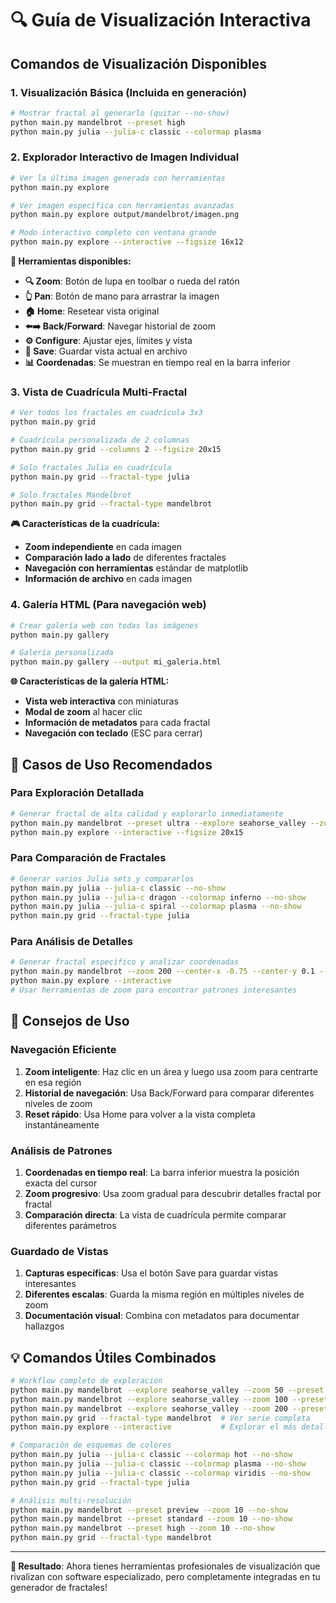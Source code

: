 # 🔍 Guía de Visualización Interactiva

## Comandos de Visualización Disponibles

### 1. **Visualización Básica (Incluida en generación)**
```bash
# Mostrar fractal al generarlo (quitar --no-show)
python main.py mandelbrot --preset high
python main.py julia --julia-c classic --colormap plasma
```

### 2. **Explorador Interactivo de Imagen Individual**
```bash
# Ver la última imagen generada con herramientas
python main.py explore

# Ver imagen específica con herramientas avanzadas
python main.py explore output/mandelbrot/imagen.png

# Modo interactivo completo con ventana grande
python main.py explore --interactive --figsize 16x12
```

**🔧 Herramientas disponibles:**
- **🔍 Zoom**: Botón de lupa en toolbar o rueda del ratón
- **👆 Pan**: Botón de mano para arrastrar la imagen
- **🏠 Home**: Resetear vista original
- **⬅️➡️ Back/Forward**: Navegar historial de zoom
- **⚙️ Configure**: Ajustar ejes, límites y vista
- **💾 Save**: Guardar vista actual en archivo
- **📊 Coordenadas**: Se muestran en tiempo real en la barra inferior

### 3. **Vista de Cuadrícula Multi-Fractal**
```bash
# Ver todos los fractales en cuadrícula 3x3
python main.py grid

# Cuadrícula personalizada de 2 columnas
python main.py grid --columns 2 --figsize 20x15

# Solo fractales Julia en cuadrícula
python main.py grid --fractal-type julia

# Solo fractales Mandelbrot
python main.py grid --fractal-type mandelbrot
```

**🎮 Características de la cuadrícula:**
- **Zoom independiente** en cada imagen
- **Comparación lado a lado** de diferentes fractales
- **Navegación con herramientas** estándar de matplotlib
- **Información de archivo** en cada imagen

### 4. **Galería HTML (Para navegación web)**
```bash
# Crear galería web con todas las imágenes
python main.py gallery

# Galería personalizada
python main.py gallery --output mi_galeria.html
```

**🌐 Características de la galería HTML:**
- **Vista web interactiva** con miniaturas
- **Modal de zoom** al hacer clic
- **Información de metadatos** para cada fractal
- **Navegación con teclado** (ESC para cerrar)

## 🎯 Casos de Uso Recomendados

### Para Exploración Detallada
```bash
# Generar fractal de alta calidad y explorarlo inmediatamente
python main.py mandelbrot --preset ultra --explore seahorse_valley --zoom 100
python main.py explore --interactive --figsize 20x15
```

### Para Comparación de Fractales
```bash
# Generar varios Julia sets y compararlos
python main.py julia --julia-c classic --no-show
python main.py julia --julia-c dragon --colormap inferno --no-show
python main.py julia --julia-c spiral --colormap plasma --no-show
python main.py grid --fractal-type julia
```

### Para Análisis de Detalles
```bash
# Generar fractal específico y analizar coordenadas
python main.py mandelbrot --zoom 200 --center-x -0.75 --center-y 0.1 --iterations 300
python main.py explore --interactive
# Usar herramientas de zoom para encontrar patrones interesantes
```

## 🔧 Consejos de Uso

### Navegación Eficiente
1. **Zoom inteligente**: Haz clic en un área y luego usa zoom para centrarte en esa región
2. **Historial de navegación**: Usa Back/Forward para comparar diferentes niveles de zoom
3. **Reset rápido**: Usa Home para volver a la vista completa instantáneamente

### Análisis de Patrones
1. **Coordenadas en tiempo real**: La barra inferior muestra la posición exacta del cursor
2. **Zoom progresivo**: Usa zoom gradual para descubrir detalles fractal por fractal
3. **Comparación directa**: La vista de cuadrícula permite comparar diferentes parámetros

### Guardado de Vistas
1. **Capturas específicas**: Usa el botón Save para guardar vistas interesantes
2. **Diferentes escalas**: Guarda la misma región en múltiples niveles de zoom
3. **Documentación visual**: Combina con metadatos para documentar hallazgos

## 💡 Comandos Útiles Combinados

```bash
# Workflow completo de exploración
python main.py mandelbrot --explore seahorse_valley --zoom 50 --preset high --no-show
python main.py mandelbrot --explore seahorse_valley --zoom 100 --preset high --no-show  
python main.py mandelbrot --explore seahorse_valley --zoom 200 --preset high --no-show
python main.py grid --fractal-type mandelbrot  # Ver serie completa
python main.py explore --interactive           # Explorar el más detallado

# Comparación de esquemas de colores
python main.py julia --julia-c classic --colormap hot --no-show
python main.py julia --julia-c classic --colormap plasma --no-show
python main.py julia --julia-c classic --colormap viridis --no-show
python main.py grid --fractal-type julia

# Análisis multi-resolución
python main.py mandelbrot --preset preview --zoom 10 --no-show
python main.py mandelbrot --preset standard --zoom 10 --no-show
python main.py mandelbrot --preset high --zoom 10 --no-show
python main.py grid --fractal-type mandelbrot
```

---

**🎯 Resultado**: Ahora tienes herramientas profesionales de visualización que rivalizan con software especializado, pero completamente integradas en tu generador de fractales!